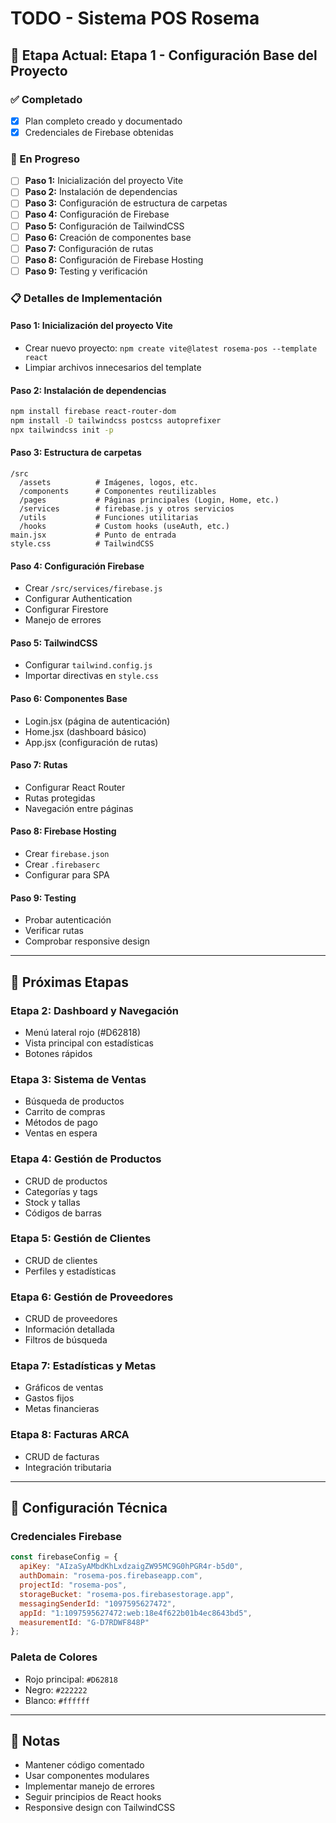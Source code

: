 # TODO - Sistema POS Rosema

## 🎯 Etapa Actual: Etapa 1 - Configuración Base del Proyecto

### ✅ Completado
- [x] Plan completo creado y documentado
- [x] Credenciales de Firebase obtenidas

### 🔄 En Progreso
- [ ] **Paso 1:** Inicialización del proyecto Vite
- [ ] **Paso 2:** Instalación de dependencias
- [ ] **Paso 3:** Configuración de estructura de carpetas
- [ ] **Paso 4:** Configuración de Firebase
- [ ] **Paso 5:** Configuración de TailwindCSS
- [ ] **Paso 6:** Creación de componentes base
- [ ] **Paso 7:** Configuración de rutas
- [ ] **Paso 8:** Configuración de Firebase Hosting
- [ ] **Paso 9:** Testing y verificación

### 📋 Detalles de Implementación

#### Paso 1: Inicialización del proyecto Vite
- Crear nuevo proyecto: `npm create vite@latest rosema-pos --template react`
- Limpiar archivos innecesarios del template

#### Paso 2: Instalación de dependencias
```bash
npm install firebase react-router-dom
npm install -D tailwindcss postcss autoprefixer
npx tailwindcss init -p
```

#### Paso 3: Estructura de carpetas
```
/src
  /assets          # Imágenes, logos, etc.
  /components      # Componentes reutilizables
  /pages           # Páginas principales (Login, Home, etc.)
  /services        # firebase.js y otros servicios
  /utils           # Funciones utilitarias
  /hooks           # Custom hooks (useAuth, etc.)
main.jsx           # Punto de entrada
style.css          # TailwindCSS
```

#### Paso 4: Configuración Firebase
- Crear `/src/services/firebase.js`
- Configurar Authentication
- Configurar Firestore
- Manejo de errores

#### Paso 5: TailwindCSS
- Configurar `tailwind.config.js`
- Importar directivas en `style.css`

#### Paso 6: Componentes Base
- Login.jsx (página de autenticación)
- Home.jsx (dashboard básico)
- App.jsx (configuración de rutas)

#### Paso 7: Rutas
- Configurar React Router
- Rutas protegidas
- Navegación entre páginas

#### Paso 8: Firebase Hosting
- Crear `firebase.json`
- Crear `.firebaserc`
- Configurar para SPA

#### Paso 9: Testing
- Probar autenticación
- Verificar rutas
- Comprobar responsive design

---

## 📅 Próximas Etapas

### Etapa 2: Dashboard y Navegación
- Menú lateral rojo (#D62818)
- Vista principal con estadísticas
- Botones rápidos

### Etapa 3: Sistema de Ventas
- Búsqueda de productos
- Carrito de compras
- Métodos de pago
- Ventas en espera

### Etapa 4: Gestión de Productos
- CRUD de productos
- Categorías y tags
- Stock y tallas
- Códigos de barras

### Etapa 5: Gestión de Clientes
- CRUD de clientes
- Perfiles y estadísticas

### Etapa 6: Gestión de Proveedores
- CRUD de proveedores
- Información detallada
- Filtros de búsqueda

### Etapa 7: Estadísticas y Metas
- Gráficos de ventas
- Gastos fijos
- Metas financieras

### Etapa 8: Facturas ARCA
- CRUD de facturas
- Integración tributaria

---

## 🔧 Configuración Técnica

### Credenciales Firebase
```javascript
const firebaseConfig = {
  apiKey: "AIzaSyAMbdKhLxdzaigZW95MC9G0hPGR4r-b5d0",
  authDomain: "rosema-pos.firebaseapp.com",
  projectId: "rosema-pos",
  storageBucket: "rosema-pos.firebasestorage.app",
  messagingSenderId: "1097595627472",
  appId: "1:1097595627472:web:18e4f622b01b4ec8643bd5",
  measurementId: "G-D7RDWF848P"
};
```

### Paleta de Colores
- Rojo principal: `#D62818`
- Negro: `#222222`
- Blanco: `#ffffff`

---

## 📝 Notas
- Mantener código comentado
- Usar componentes modulares
- Implementar manejo de errores
- Seguir principios de React hooks
- Responsive design con TailwindCSS
